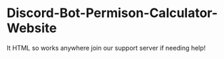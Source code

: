 # Discord-Bot-Permison-Calculator-Website



It HTML so works anywhere join our support server if needing help!

